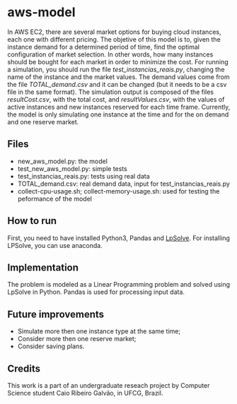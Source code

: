 # aws-model
In AWS EC2, there are several market options for buying cloud instances, each one with different pricing. The objetive of this model is to, given the instance demand for a determined period of time, find the optimal configuration of market selection. In other words, how many instances should be bought for each market in order to minimize the cost.
For running a simulation, you should run the file *test_instancias_reais.py*, changing the name of the instance and the market values. The demand values come from the file *TOTAL_demand.csv* and it can be changed (but it needs to be a csv file in the same format). The simulation output is composed of the files *resultCost.csv*, with the total cost, and *resultValues.csv*, with the values of active instances and new instances reserved for each time frame.
Currently, the model is only simulating one instance at the time and for the on demand and one reserve market.

## Files
- new_aws_model.py: the model
- test_new_aws_model.py: simple tests
- test_instancias_reais.py: tests using real data
- TOTAL_demand.csv: real demand data, input for test_instancias_reais.py
- collect-cpu-usage.sh; collect-memory-usage.sh: used for testing the peformance of the model

## How to run
First, you need to have installed Python3, Pandas and [LpSolve](http://web.mit.edu/lpsolve/doc/). For installing LPSolve, you can use anaconda.

## Implementation
The problem is modeled as a Linear Programming problem and solved using LpSolve in Python. Pandas is used for processing input data.

## Future improvements
- Simulate more then one instance type at the same time;
- Consider more then one reserve market;
- Consider saving plans.

## Credits
This work is a part of an undergraduate reseach project by Computer Science student Caio Ribeiro Galvão, in UFCG, Brazil. 
